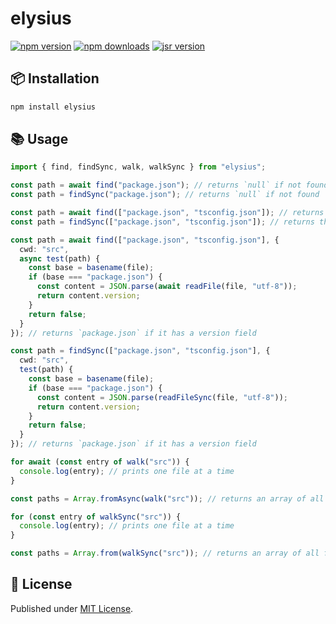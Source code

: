 # elysius

[![npm version][npm-version-src]][npm-version-href]
[![npm downloads][npm-downloads-src]][npm-downloads-href]
[![jsr version][jsr-version-src]][jsr-version-href]

## 📦 Installation

```sh
npm install elysius
```

## 📚 Usage

```ts
import { find, findSync, walk, walkSync } from "elysius";

const path = await find("package.json"); // returns `null` if not found
const path = findSync("package.json"); // returns `null` if not found

const path = await find(["package.json", "tsconfig.json"]); // returns the first found file
const path = findSync(["package.json", "tsconfig.json"]); // returns the first found file

const path = await find(["package.json", "tsconfig.json"], {
  cwd: "src",
  async test(path) {
    const base = basename(file);
    if (base === "package.json") {
      const content = JSON.parse(await readFile(file, "utf-8"));
      return content.version;
    }
    return false;
  }
}); // returns `package.json` if it has a version field

const path = findSync(["package.json", "tsconfig.json"], {
  cwd: "src",
  test(path) {
    const base = basename(file);
    if (base === "package.json") {
      const content = JSON.parse(readFileSync(file, "utf-8"));
      return content.version;
    }
    return false;
  }
}); // returns `package.json` if it has a version field

for await (const entry of walk("src")) {
  console.log(entry); // prints one file at a time
}

const paths = Array.fromAsync(walk("src")); // returns an array of all files in `src`

for (const entry of walkSync("src")) {
  console.log(entry); // prints one file at a time
}

const paths = Array.from(walkSync("src")); // returns an array of all files in `src`
```

## 📄 License

Published under [MIT License](./LICENSE).

<!-- Badges -->

[npm-version-src]: https://img.shields.io/npm/v/elysius?style=flat&colorA=18181B&colorB=4169E1
[npm-version-href]: https://npmjs.com/package/elysius
[npm-downloads-src]: https://img.shields.io/npm/dm/elysius?style=flat&colorA=18181B&colorB=4169E1
[npm-downloads-href]: https://npmjs.com/package/elysius
[jsr-version-src]: https://jsr.io/badges/@luxass/elysius?style=flat&labelColor=18181B&logoColor=4169E1
[jsr-version-href]: https://jsr.io/@luxass/elysius
